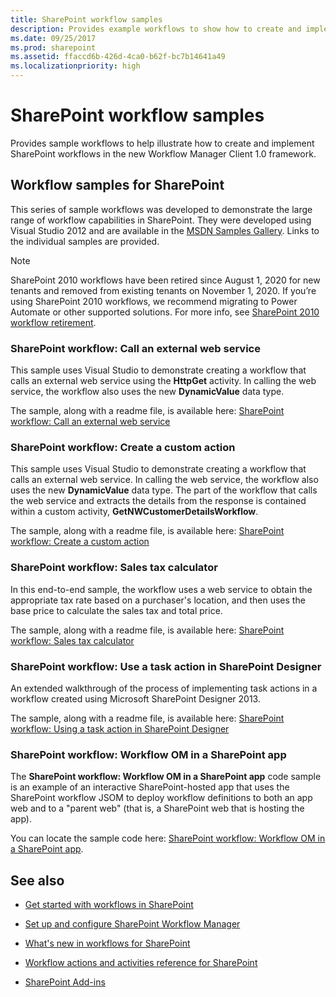 ```yaml
---
title: SharePoint workflow samples
description: Provides example workflows to show how to create and implement SharePoint workflows in the new Workflow Manager Client 1.0 framework.
ms.date: 09/25/2017
ms.prod: sharepoint
ms.assetid: ffaccd6b-426d-4ca0-b62f-bc7b14641a49
ms.localizationpriority: high
---
```


# SharePoint workflow samples
Provides sample workflows to help illustrate how to create and implement SharePoint workflows in the new Workflow Manager Client 1.0 framework.
## Workflow samples for SharePoint
<a name="bkm_wfsamples"> </a>

This series of sample workflows was developed to demonstrate the large range of workflow capabilities in SharePoint. They were developed using Visual Studio 2012 and are available in the  [MSDN Samples Gallery](https://code.msdn.microsoft.com/). Links to the individual samples are provided.
  
> [!NOTE]
> SharePoint 2010 workflows have been retired since August 1, 2020 for new tenants and removed from existing tenants on November 1, 2020. If you’re using SharePoint 2010 workflows, we recommend migrating to Power Automate or other supported solutions. For more info, see [SharePoint 2010 workflow retirement](https://support.microsoft.com/office/sharepoint-2010-workflow-retirement-1ca3fff8-9985-410a-85aa-8120f626965f).

### SharePoint workflow: Call an external web service

This sample uses Visual Studio to demonstrate creating a workflow that calls an external web service using the **HttpGet** activity. In calling the web service, the workflow also uses the new **DynamicValue** data type.
  
    
    
The sample, along with a readme file, is available here:  [SharePoint workflow: Call an external web service](https://code.msdn.microsoft.com/SharePoint-2013-workflow-48ea87d4)
  
    
    

### SharePoint workflow: Create a custom action

This sample uses Visual Studio to demonstrate creating a workflow that calls an external web service. In calling the web service, the workflow also uses the new **DynamicValue** data type. The part of the workflow that calls the web service and extracts the details from the response is contained within a custom activity, **GetNWCustomerDetailsWorkflow**.
  
    
    
The sample, along with a readme file, is available here:  [SharePoint workflow: Create a custom action](https://code.msdn.microsoft.com/SharePoint-2013-workflow-41e5c0f9)
  
    
    

### SharePoint workflow: Sales tax calculator

In this end-to-end sample, the workflow uses a web service to obtain the appropriate tax rate based on a purchaser's location, and then uses the base price to calculate the sales tax and total price.
  
    
    
The sample, along with a readme file, is available here:  [SharePoint workflow: Sales tax calculator](https://code.msdn.microsoft.com/SharePoint-2013-workflow-f7a1a8ba)
  
    
    

### SharePoint workflow: Use a task action in SharePoint Designer

An extended walkthrough of the process of implementing task actions in a workflow created using Microsoft SharePoint Designer 2013.
  
    
    
The sample, along with a readme file, is available here:  [SharePoint workflow: Using a task action in SharePoint Designer](https://code.msdn.microsoft.com/SharePoint-2013-workflow-942a5441)
  
    
    

### SharePoint workflow: Workflow OM in a SharePoint app

The **SharePoint workflow: Workflow OM in a SharePoint app** code sample is an example of an interactive SharePoint-hosted app that uses the SharePoint workflow JSOM to deploy workflow definitions to both an app web and to a "parent web" (that is, a SharePoint web that is hosting the app).
  
    
    
You can locate the sample code here:  [SharePoint workflow: Workflow OM in a SharePoint app](https://code.msdn.microsoft.com/SharePoint-2013-workflow-050f5211).
  
    
    

## See also
<a name="bkm_additional"> </a>


-  [Get started with workflows in SharePoint](get-started-with-workflows-in-sharepoint.md)
    
  
-  [Set up and configure SharePoint Workflow Manager](set-up-and-configure-sharepoint-workflow-manager.md)
    
  
-  [What's new in workflows for SharePoint](what-s-new-in-workflows-for-sharepoint.md)
    
  
-  [Workflow actions and activities reference for SharePoint](workflow-actions-and-activities-reference-for-sharepoint.md)
    
  
-  [SharePoint Add-ins](https://msdn.microsoft.com/library/cd1eda9e-8e54-4223-93a9-a6ea0d18df70%28Office.15%29.aspx)
    
  


